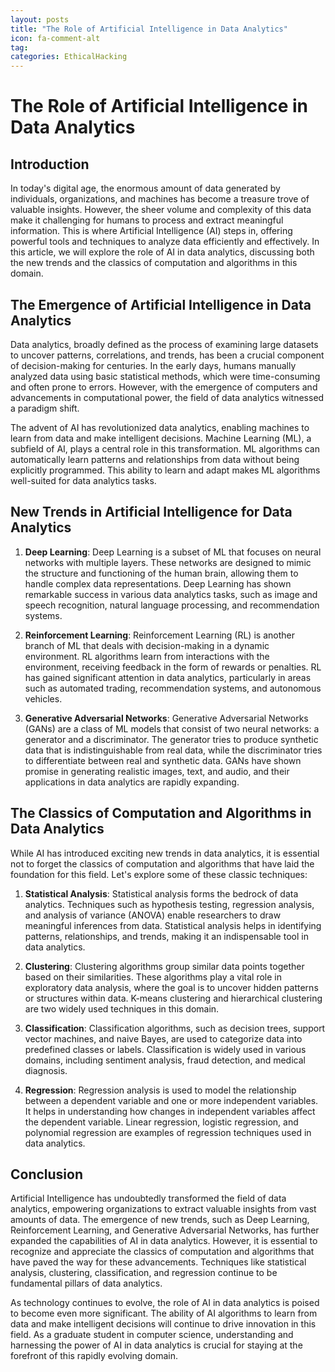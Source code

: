 ```yaml
---
layout: posts
title: "The Role of Artificial Intelligence in Data Analytics"
icon: fa-comment-alt
tag:      
categories: EthicalHacking
---
```



# The Role of Artificial Intelligence in Data Analytics

## Introduction

In today's digital age, the enormous amount of data generated by individuals, organizations, and machines has become a treasure trove of valuable insights. However, the sheer volume and complexity of this data make it challenging for humans to process and extract meaningful information. This is where Artificial Intelligence (AI) steps in, offering powerful tools and techniques to analyze data efficiently and effectively. In this article, we will explore the role of AI in data analytics, discussing both the new trends and the classics of computation and algorithms in this domain.

## The Emergence of Artificial Intelligence in Data Analytics

Data analytics, broadly defined as the process of examining large datasets to uncover patterns, correlations, and trends, has been a crucial component of decision-making for centuries. In the early days, humans manually analyzed data using basic statistical methods, which were time-consuming and often prone to errors. However, with the emergence of computers and advancements in computational power, the field of data analytics witnessed a paradigm shift.

The advent of AI has revolutionized data analytics, enabling machines to learn from data and make intelligent decisions. Machine Learning (ML), a subfield of AI, plays a central role in this transformation. ML algorithms can automatically learn patterns and relationships from data without being explicitly programmed. This ability to learn and adapt makes ML algorithms well-suited for data analytics tasks.

## New Trends in Artificial Intelligence for Data Analytics

1. **Deep Learning**: Deep Learning is a subset of ML that focuses on neural networks with multiple layers. These networks are designed to mimic the structure and functioning of the human brain, allowing them to handle complex data representations. Deep Learning has shown remarkable success in various data analytics tasks, such as image and speech recognition, natural language processing, and recommendation systems.

2. **Reinforcement Learning**: Reinforcement Learning (RL) is another branch of ML that deals with decision-making in a dynamic environment. RL algorithms learn from interactions with the environment, receiving feedback in the form of rewards or penalties. RL has gained significant attention in data analytics, particularly in areas such as automated trading, recommendation systems, and autonomous vehicles.

3. **Generative Adversarial Networks**: Generative Adversarial Networks (GANs) are a class of ML models that consist of two neural networks: a generator and a discriminator. The generator tries to produce synthetic data that is indistinguishable from real data, while the discriminator tries to differentiate between real and synthetic data. GANs have shown promise in generating realistic images, text, and audio, and their applications in data analytics are rapidly expanding.

## The Classics of Computation and Algorithms in Data Analytics

While AI has introduced exciting new trends in data analytics, it is essential not to forget the classics of computation and algorithms that have laid the foundation for this field. Let's explore some of these classic techniques:

1. **Statistical Analysis**: Statistical analysis forms the bedrock of data analytics. Techniques such as hypothesis testing, regression analysis, and analysis of variance (ANOVA) enable researchers to draw meaningful inferences from data. Statistical analysis helps in identifying patterns, relationships, and trends, making it an indispensable tool in data analytics.

2. **Clustering**: Clustering algorithms group similar data points together based on their similarities. These algorithms play a vital role in exploratory data analysis, where the goal is to uncover hidden patterns or structures within data. K-means clustering and hierarchical clustering are two widely used techniques in this domain.

3. **Classification**: Classification algorithms, such as decision trees, support vector machines, and naive Bayes, are used to categorize data into predefined classes or labels. Classification is widely used in various domains, including sentiment analysis, fraud detection, and medical diagnosis.

4. **Regression**: Regression analysis is used to model the relationship between a dependent variable and one or more independent variables. It helps in understanding how changes in independent variables affect the dependent variable. Linear regression, logistic regression, and polynomial regression are examples of regression techniques used in data analytics.

## Conclusion

Artificial Intelligence has undoubtedly transformed the field of data analytics, empowering organizations to extract valuable insights from vast amounts of data. The emergence of new trends, such as Deep Learning, Reinforcement Learning, and Generative Adversarial Networks, has further expanded the capabilities of AI in data analytics. However, it is essential to recognize and appreciate the classics of computation and algorithms that have paved the way for these advancements. Techniques like statistical analysis, clustering, classification, and regression continue to be fundamental pillars of data analytics.

As technology continues to evolve, the role of AI in data analytics is poised to become even more significant. The ability of AI algorithms to learn from data and make intelligent decisions will continue to drive innovation in this field. As a graduate student in computer science, understanding and harnessing the power of AI in data analytics is crucial for staying at the forefront of this rapidly evolving domain.